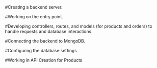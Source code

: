 #Creating a backend server.

#Working on the entry point.

#Developing controllers, routes, and models (for products and orders) to handle requests and database interactions.


#Connecting the backend to MongoDB.


#Configuring the database settings

#Working in API Creation for Products
